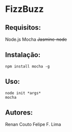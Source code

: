 FizzBuzz
========

Requisitos:
-----------
Node.js
Mocha
~~Jasmine-node~~

Instalação:
-----------
	npm install mocha -g

Uso:
----
	node init *args*
	mocha

Autores:
--------
Renan Couto
Felipe F. Lima